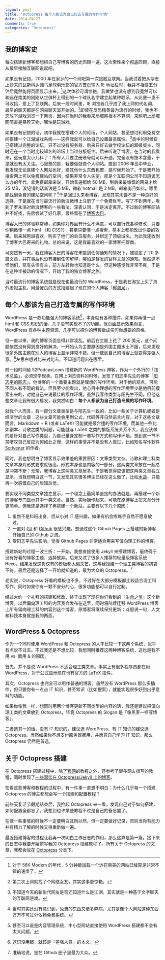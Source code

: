 ```yaml
---
layout: post
title: "Octopress 每个人都该为自己打造专属的写作环境"
date: 2014-04-27
comments: true
categories: "Octopress"
---
```


## 我的博客史

每次搭建新博客都想把自己写博客的历史回顾一遍，这次索性来个彻底回顾，直接从最早接触互联网说起吧。

如果没有记错，2000 年在家乡的一个网吧第一次接触互联网。当我试着把从杂志上抄来的瓦斯科达伽马足球俱乐部的官方首页输入 IE 地址栏时，我并不相信五分钟后竟然能将页面显示出来。<!--more-->[^1]这次体验可谓惊艳，我做梦也没有想到我竟然可以和远在南美的刚刚从世俱杯上得到的一个球队名字建立起某种联系，从此便一发不可收拾，爱上了互联网。后来一段时间里，IE 浏览器几乎成了我上网的代名词，最早的聊天都是在网易聊天室开始的。[^2]即使在反恐精英最为流行的时候，我也不忘放下游戏浏览一下网页，因为在当时的我看来局域网根本不算网，来网吧上局域网简直是暴殄天物，哪怕是玩游戏。

如果没有记错的话，初中我就在搭建个人的论坛，个人网站，甚至想过利用免费空间搭建一个江湖游戏系统——这样我就可以给自己设置最高属性。[^3]高中的时候自己搭建过完整的论坛，只不过没有服务器，后来只好去做学校论坛的超级版主，同时还在一个当时比较知名的论坛上当过分版版主。后来听说了博客，在当时的我看来，这玩意太小儿科了：所有人只要注册账号就可以开通，完全没有技术含量，于是就没有太关注。心里想的是，我要做就做个人网站。直到 2006 年高中毕业，我发现无论是建个人网站也好，建其他什么东西也罢，是时候开始了。于是我开始搜索网上可以免费建站的空间，结果非常令人失望。那是个互联网公司不知道该怎么办的年代，拿免费邮箱来说，开始普遍都给 50 MB，到后来最慷慨的网易才给 25 MB，没记错的话新浪是 5 MB，微软 hotmail 是 2 MB。邮箱尚且如此，哪里能找到免费的建站空间呢？[^4]于是回过头来看博客，发现其实未尝不是一种良好的选择，于是就在当时最流行的新浪微博上注册了一个免费账号。写了不到两年，看到了罗永浩对新浪博客的一些看法，深表认同，于是决定离开。不过新的博客网站并不好找，先后尝试了好几家，最终留在了[博客大巴](http://www.blogbus.com/)。

博客大巴的体验非常棒，如果你对界面有什么不满意，可以自行做各种修改，只要你稍微懂一点 html （和 CSS?），甚至只要懂一点搜索，基本上都能改出你要的效果。后来越用越喜欢，购买了他们的会员服务，并绑定了顶级域名。为此我还收到了博客大巴寄来的礼物。总的来说，这是我最喜欢的一家博客托管商。

可突然有一天，我在博客大巴的博客在未接到任何通知的情况下，被锁定了 20 多篇文章，并在事后也没有接到任何解释，哪怕是群发的官样文章的通知。当然这不怪他们，冤有头债有主，前方左转你也知道是什么。但这种感觉我非常不爽，于是在这种半被动的情况下，开始了我的独立博客之旅。

当时最流行的博客系统就是现在也最流行的 WordPress，于是我在淘宝上买了海外虚拟主机，用最傻瓜的方式搭建起了现在的个人博客「[郝海龙](http://haohailong.net/)」。

## 每个人都该为自己打造专属的写作环境

WordPress 是一款功能强大的博客系统[^5]，本身就有各种插件，如果你再懂一点 html 和 CSS 知识的话，几乎没有实现不了的功能。就页面显示效果而言，WordPress 有各种主题资源，几乎可以把你的博客做成任何你想要的风格。

但一直以来，我的博客页面显得非常凌乱。前后在主题上花了 200 美元，这个问题依然没有得到良好的解决。一开始认为主要原因是外国主题水土不服，后来发现很多外国主题在别人的博客上显示非常不错，但一放到自己的博客上就变得差强人意。[^6]左思右想对比来对比去，不知道问题出在哪里。

前一段时间给 52Podcast.com 搭建新的 WordPress 博客，作为一个外行的「技术总监」，必须现学现卖。在网上浏览资料的时候，发现了阳志平先生的博客「[阳志平的网志](http://www.yangzhiping.com)」。他博客的一个重要主题就是理想的写作环境。对于他的观点，可能不同人有不同的看法。但我至少能看出，他心目中理想的写作环境至少是他目前摸索出来的，对他自己来说最佳的写作环境。虽然我写作类型与阳先生不同，但他这些文章让我有很大启发，我突然明白：**每个人都该为自己打造专属的写作环境**。

就我个人而言，有一部分文章类型是与阳先生一致的，比如一些关于计算机或者是经济学的文章：这些文章可能会用到公式，代码等非自然语言内容。对于这些文章而言，Markdown + R (或者 LaTeX) 可能就是最合适的写作环境，而其他一些比如剧本、诗歌之类的问题，可能就与 LaTeX 之类的排版系统关系不大，我应该做的是针对自己写作类型，为自己量身定制一套写作方式和写作环境。想到这一节不禁喟叹自己反应为何如此之慢，这样的事情并不是没有人做过，比如知名写作软件 [Scrivener](http://www.literatureandlatte.com/scrivener.php) 的作者。

同时，我也想明白了博客显示效果差的重要原因：文章类型太杂。诗歌和理工科类文章本身对形式要求就很高，形式本身也是内容的一部分，这两类文章放在一起总是冲突不断：无奈，我博客上这两类文章居多。于是我觉得应该把这两类文章独立显示，当我想明白这一节，又发现其实很多博主已经在这么做了，比如[木遥](http://blog.farmostwood.net)，只能再一次感慨自己的后知后觉。

要实现不同类型文章独立显示，一个理念上最简单直接的办法就是，再搭建一个新的博客专门显示其中一类文章。当然，实际操作起来，可能在原博客上把文章分开更简单。但我还是选择了再搭建一个新站，主要有以下几个原因：

1. 虽然不是科班出身，但从小对 IT 感兴趣，如果有机会练练手自然不愿意放过。
2. 一直对 [Git](http://git-scm.com/) 和 [Github](https://github.com/) 很感兴趣，想通过这个 Github Pages 上搭建的新博客开始自己的 Github 之旅。
3. 受阳志平先生影响，觉得 Github Pages 非常适合用来写偏向理工科的博客。

搭建新站的过程一波三折：一开始，我想直接使用 Jekyll 来搭建博客，最终碍于没有好看的博客主题，选择放弃。后来又试了很多人推荐的轻量级博客系统 Hexo，结果发现这货仅有的模板都太偏文艺，这与我搭建一个理工类博客的初衷不符。最后还是选择了一开始就知道的，最为大众的 Octopress。[^7]

老实说，Octopress 好看的模板也不多，不过好在大部分模板都比较适合理工科写作，同时如果你有一颗不安分的心，很多功能都可以自行定制。

经过大约一个礼拜的搭建和修改，终于出现了现在你们看到的「[生命之氢](http://shengmingzhiqing.com/)」这个新博客。以后偏向理工科的内容我会发布在这里，同时将陆续迁移 WordPress 博客上所有偏向理工科的内容到这个博客，原博客将继续保持更新：斗胆说一句，人文和科技本身就是我的两面。

## WordPress & Octopress

作为一个同时使用 WordPress 和 Octopress 的人不比较一下这两个系统，似乎有点说不过去。不过我还是不想比较，我想同时推荐这两种博客系统，这也是我不用 vs. 而用 & 的原因。

首先，并不是说 WordPress 不适合理工类文章。事实上有很多程序员都在用 WordPress，对于公式显示现在也有官方的 LaTeX 插件。

其次，Octopress 也完全可以用作普通的博客。虽然没有 WordPress 那么多插件，但只要你有一点点 IT 知识，甚至常识（比如搜索），就能实现很多好到出乎意料的功能。

如果你像我一样，想同时用两个博客更新不同类型的内容的话，我还是建议把偏向理工类的文章放到 Octopress，毕竟 Octopress 的 Slogan 是「像黑客一样写博客」。

二者选其一的话，没有 IT 知识的，建议选 WordPress，有 IT 知识的建议选 Octopress。当然如果你不想支付服务器费用，并愿意自己学习 IT 知识，那么 Octopress 仍然是首选。

## 关于 Octopress 搭建

在 Octopress 搭建过程中，除了[官网](http://octopress.org/)的教程之外，还参考了很多网友撰写的教程，同时发现了[一些潜伏在 Octopress/Jekyll 上的博客](http://shengmingzhiqing.com/ebauche/jekyll-octopress-blogs.html)。

在看这些博客和教程的过程中，有一件事一直想不明白：为什么几乎每一个搭建Octopress 的博主都想会写一个搭建和配置教程？

前些天复活节假期结束后，我捡起 Octopress 来一看，发现自己对于如何搭建，如何配置全都忘了。我想到也许某些教程不过是自己的备忘罢了。

在做一些事情的时候不一定要明白其所以然，但一定要做好记录，否则当你有能力并有精力了解的时候又得重新做一遍。

最近搭建博客的过程让我再一次明白工作日志的作用，那么这算是第一篇，接下来的日志中我要开始撰写我的 Octopress 搭建教程了。所有关于 Octopress 的文章，我都会放在 [Octopress](http://shengmingzhiqing.com/blog/categories/octopress/) 分类下。

[^1]: 对于 56K Modem 的年代，5 分钟能加载一个远在南美的网站已经算是非常不错的速度了。
[^2]: 第二次上网就找了个网络女友，其实这事更惊艳。
[^3]: 不知道今天的新生代网友是否还知道什么是江湖，其实就是一种基于文字聊天的互联网游戏。
[^4]: 当时其实还没有意识到，免费的东西又诸多弊病，尤其是像个人网站这种东西万万不可过分依赖免费系统。
[^5]: 甚至可以说是内容管理系统，中小型网站直接使用 WordPress 搭建都不会有太大问题。
[^6]: 这词没用错，就该是「差强人意」的本义。
[^7]: 准确地说，是在 Github 圈子里最为大众。